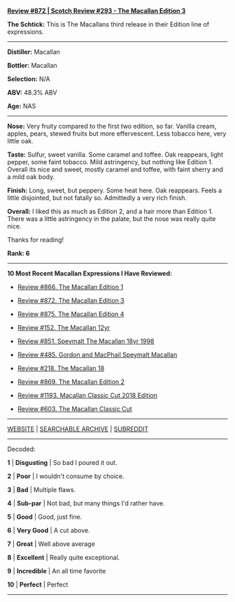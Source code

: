 
[**Review #872 | Scotch Review #293 - The Macallan Edition 3**]( https://t8ke.review/review-872-the-macallan-edition-no-3/)

**The Schtick:** This is The Macallans third release in their Edition line of expressions.

-----

**Distiller:** Macallan

**Bottler:** Macallan

**Selection:** N/A

**ABV:** 48.3% ABV

**Age:** NAS 

-----

**Nose:**  Very fruity compared to the first two edition, so far. Vanilla cream, apples, pears, stewed fruits but more effervescent. Less tobacco here, very little oak. 

**Taste:** Sulfur, sweet vanilla. Some caramel and toffee. Oak reappears, light pepper, some faint tobacco. Mild astringency, but nothing like Edition 1. Overall its nice and sweet, mostly caramel and toffee, with faint sherry and a mild oak body. 

**Finish:** Long, sweet, but peppery. Some heat here. Oak reappears. Feels a little disjointed, but not fatally so. Admittedly a very rich finish. 

**Overall:** I liked this as much as Edition 2, and a hair more than Edition 1. There was a little astringency in the palate, but the nose was really quite nice. 

Thanks for reading!

**Rank: 6**

----- 

**10 Most Recent Macallan Expressions I Have Reviewed:** 

- [Review #866. The Macallan Edition 1]( https://t8ke.review/review-866-the-macallan-edition-no-1/) 

- [Review #872. The Macallan Edition 3]( https://t8ke.review/review-872-the-macallan-edition-no-3/) 

- [Review #875. The Macallan Edition 4]( https://t8ke.review/review-875-the-macallan-edition-no-4/) 

- [Review #152. The Macallan 12yr]( https://t8ke.review/review-152-the-macallan-12yr/) 

- [Review #851. Speymalt The Macallan 18yr 1998]( https://t8ke.review/review-851-the-macallan-18yr-speymalt-1998/) 

- [Review #485. Gordon and MacPhail Speymalt Macallan]( https://t8ke.review/review-485-speymalt-macallan-gordon-macphail-9yr/) 

- [Review #218. The Macallan 18]( https://t8ke.review/review-218-the-macallan-18/) 

- [Review #869. The Macallan Edition 2]( https://t8ke.review/review-869-the-macallan-edition-no-2/) 

- [Review #1193. Macallan Classic Cut 2018 Edition]( https://t8ke.review/review-1193-macallan-classic-cut-2018-edition/) 

- [Review #603. The Macallan Classic Cut]( https://t8ke.review/review-603-the-macallan-classic-cut/) 

-----

[WEBSITE](https://t8ke.review) | [SEARCHABLE ARCHIVE](https://t8ke.review/review-archive/) | [SUBREDDIT](https://reddit.com/r/t8kereviews)

-----

Decoded:

**1** | **Disgusting** | So bad I poured it out.

**2** | **Poor** | I wouldn't consume by choice.

**3** | **Bad** | Multiple flaws.

**4** | **Sub-par** | Not bad, but many things I'd rather have.

**5** | **Good** | Good, just fine.

**6** | **Very Good** | A cut above.

**7** | **Great** | Well above average

**8** | **Excellent** | Really quite exceptional.

**9** | **Incredible** | An all time favorite

**10** | **Perfect** | Perfect

----

